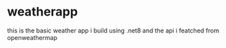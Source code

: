 # weatherapp
this is the basic weather app i build using .net8 and the api i featched from openweathermap
